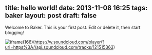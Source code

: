 title: hello world!
date: 2013-11-08 16:25
tags: baker
layout: post
draft: false
---

Welcome to Baker. This is your first post. Edit or delete it, then start blogging!

![iframe](100%)(166)(https://w.soundcloud.com/player/?url=https%3A//api.soundcloud.com/tracks/121515363)
